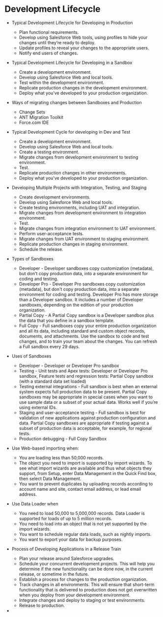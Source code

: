 # Development Lifecycle

* Typical Development Lifecycle for Developing in Production
	* Plan functional requirements.
 	* Develop using Salesforce Web tools, using profiles to hide your changes until they’re ready to deploy.
 	* Update profiles to reveal your changes to the appropriate users.
 	* Notify end users of changes.

* Typical Development Lifecycle for Developing in a Sandbox
	* Create a development environment. 
	* Develop using Salesforce Web and local tools.
 	* Test within the development environment.
 	* Replicate production changes in the development environment.
 	* Deploy what you’ve developed to your production organization.
 	
* Ways of migrating changes between Sandboxes and Production
	* Change Sets
	* ANT Migration Toolkit
	* Force.com IDE

* Typical Development Cycle for developing in Dev and Test
	* Create a development environment.
	* Develop using Salesforce Web and local tools.
	* Create a testing environment.
	* Migrate changes from development environment to testing environment.
	* Test.
	* Replicate production changes in other environments.
	* Deploy what you’ve developed to your production organization.

* Developing Multiple Projects with Integration, Testing, and Staging
  * Create development environments.
  * Develop using Salesforce Web and local tools.
  * Create testing environments, including UAT and integration.
  * Migrate changes from development environment to integration environment.
  * Test.
  * Migrate changes from integration environment to UAT environment.
  * Perform user-acceptance tests.
  * Migrate changes from UAT environment to staging environment.
  * Replicate production changes in staging environment.
  * Schedule the release.

* Types of Sandboxes
	* Developer - Developer sandboxes copy customization (metadata), but don't copy production data, into a separate environment for coding and testing.
	* Developer Pro - Developer Pro sandboxes copy customization (metadata), but don't copy production data, into a separate environment for coding and testing. Developer Pro has more storage than a Developer sandbox. It includes a number of Developer sandboxes, depending on the edition of your production organization.
	* Partial Copy - A Partial Copy sandbox is a Developer sandbox plus the data that you define in a sandbox template.
	* Full Copy - Full sandboxes copy your entire production organization and all its data, including standard and custom object records, documents, and attachments. Use the sandbox to code and test changes, and to train your team about the changes. You can refresh a Full sandbox every 29 days.

* Uses of Sandboxes
	* Developer - Developer or Developer Pro sandbox
	* Testing - Unit tests and Apex tests: Developer or Developer Pro sandbox, Feature tests and regression tests: Partial Copy sandbox (with a standard data set loaded)
	* Testing external integrations - Full sandbox is best when an external system expects full production data to be present. Partial Copy sandboxes may be appropriate in special cases when you want to use sample data or a subset of your actual data. Works well if you’re using external IDs.
	* Staging and user-acceptance testing - Full sandbox is best for validation of new applications against production configuration and data. Partial Copy sandboxes are appropriate if testing against a subset of production data is acceptable, for example, for regional tests.
	* Production debugging - Full Copy Sandbox

* Use Web-based importing when:
  * You are loading less than 50,000 records.
  * The object you need to import is supported by import wizards. To see what import wizards are available and thus what objects they support, from Setup, enter Data Management in the Quick Find box, then select Data Management.
  * You want to prevent duplicates by uploading records according to account name and site, contact email address, or lead email address.

* Use Data Loader when
	* You need to load 50,000 to 5,000,000 records. Data Loader is supported for loads of up to 5 million records. 
	* You need to load into an object that is not yet supported by the import wizards.
	* You want to schedule regular data loads, such as nightly imports.
	* You want to export your data for backup purposes.

* Process of Developing Applications in a Release Train
	* Plan your release around Salesforce upgrades.
	* Schedule your concurrent development projects. This will help you determine if the new functionality can be done now, in the current release, or sometime in the future.
	* Establish a process for changes to the production organization.
	* Track changes in all environments. This will ensure that short-term functionality that is delivered to production does not get overwritten
when you deploy from your development environment.
	* Integrate changes and deploy to staging or test environments.
	* Release to production.

* 